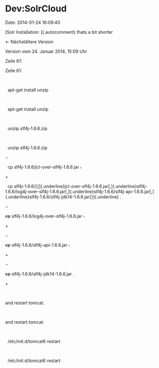 Dev:SolrCloud
=============

Date: 2014-01-24 16:09:40

[Solr Installation: ]{.autocomment} thats a bit shorter

← Nächstältere Version

Version vom 24. Januar 2014, 15:09 Uhr

Zeile 61:

Zeile 61:

 

<div>

  apt-get install unzip

</div>

 

<div>

  apt-get install unzip

</div>

 

<div>

  unzip slf4j-1.6.6.zip  

</div>

 

<div>

  unzip slf4j-1.6.6.zip  

</div>

−

<div>

  cp slf4j-1.6.6/jcl-over-slf4j-1.6.6.jar ~~.~~

</div>

\+

<div>

  cp
slf4j-1.6.6/[{]{.underline}jcl-over-slf4j-1.6.6.jar[,]{.underline}slf4j-1.6.6/log4j-over-slf4j-1.6.6.jar[,]{.underline}slf4j-1.6.6/slf4j-api-1.6.6.jar[,]{.underline}slf4j-1.6.6/slf4j-jdk14-1.6.6.jar[}]{.underline}
.

</div>

−

<div>

~~cp~~ slf4j-1.6.6/log4j-over-slf4j-1.6.6.jar ~~.~~

</div>

\+

<div>

</div>

−

<div>

~~cp~~ slf4j-1.6.6/slf4j-api-1.6.6.jar ~~.~~

</div>

\+

<div>

</div>

−

<div>

~~cp~~ slf4j-1.6.6/slf4j-jdk14-1.6.6.jar .

</div>

\+

<div>

</div>

 

<div>

and restart tomcat:

</div>

 

<div>

and restart tomcat:

</div>

 

<div>

  /etc/init.d/tomcat6 restart

</div>

 

<div>

  /etc/init.d/tomcat6 restart

</div>
